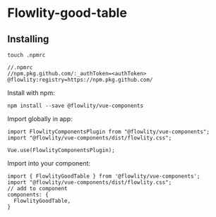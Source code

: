 # Flowlity-good-table

## Installing
```
touch .npmrc

//.npmrc
//npm.pkg.github.com/:_authToken=<authToken>
@flowlity:registry=https://npm.pkg.github.com/
```

Install with npm:

```
npm install --save @flowlity/vue-components
```

Import globally in app:
```
import FlowlityComponentsPlugin from "@flowlity/vue-components";
import "@flowlity/vue-components/dist/flowlity.css";

Vue.use(FlowlityComponentsPlugin);
```

Import into your component:
```
import { FlowlityGoodTable } from '@flowlity/vue-components';
import "@flowlity/vue-components/dist/flowlity.css";
// add to component
components: {
  FlowlityGoodTable,
}
```